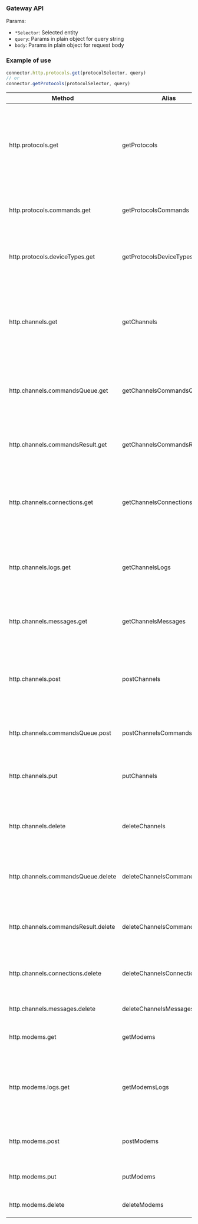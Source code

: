### Gateway API


Params:
* `*Selector`: Selected entity
* `query`: Params in plain object for query string 
* `body`: Params in plain object for request body 

### Example of use

```js
connector.http.protocols.get(protocolSelector, query)
// or
connector.getProtocols(protocolSelector, query)
```

| Method  | Alias  | Params  | Description  |
|---|---|---|---|
| http.protocols.get | getProtocols | protocolSelector, query | Get collection of protocols matching filtering parameters. Use special keyword "all" to retreieve all protocols.|
| http.protocols.commands.get | getProtocolsCommands | protocolSelector, protocolCmdsSelector, query |Get commands collection supported by selected protocol. |
| http.protocols.deviceTypes.get | getProtocolsDeviceTypes | protocolSelector, deviceTypeSelector, query |Get device types collection supported by selected protocol. |
| http.channels.get | getChannels | channelSelector, query | Get collection of channels matching filter parameters. Use special keyword "all" to retreieve all channels.|
| http.channels.commandsQueue.get | getChannelsCommandsQueue | channelSelector, commandsQueueSelector, query | Get commands waiting to be sent meeting filtering conditions.|
| http.channels.commandsResult.get | getChannelsCommandsResult | channelSelector, commandsResultSelector, query |Get executed or expired commands from specified channels. |
| http.channels.connections.get | getChannelsConnections | channelSelector, connectionSelector, query | List active TCP connections matching filtering parameters to selected channels.|
| http.channels.logs.get | getChannelsLogs | channelSelector, query |Get logs for specified channels. The request without parameters will return all logs records. |
| http.channels.messages.get | getChannelsMessages | channelSelector, query | Get new messages from specified channels.|
| http.channels.post | postChannels | query, body | Create new channel listening for messages from tracking devices, working on specified protocol.|
| http.channels.commandsQueue.post | postChannelsCommandsQueue | channelSelector, query, body | Add command to commands queue. |
| http.channels.put | putChannels | channelSelector, query, body | Change properties of existing channels matching filter parameters.|
| http.channels.delete | deleteChannels | channelSelector |Remove all existing channels matching filtering parameters. |
| http.channels.commandsQueue.delete | deleteChannelsCommandsQueue | channelSelector, commandsQueueSelector |Delete commands meeting filtering conditions for specified channels. |
| http.channels.commandsResult.delete | deleteChannelsCommandsResult | channelSelector, commandsResultSelector, body |Remove finished commands until delete_key parameter |
| http.channels.connections.delete | deleteChannelsConnections | channelSelector, connectionSelector | Close selected TCP connections to selected channels.|
| http.channels.messages.delete | deleteChannelsMessages | channelSelector, body | Remove unnecessary messages|
| http.modems.get | getModems | modemSelector, query | Get specified modems info.|
| http.modems.logs.get | getModemsLogs | modemSelector, query | Get logs for specified modem. The request without parameters will return all logs records. |
| http.modems.post | postModems | query, body |Create modem and establish SMPP connection. |
| http.modems.put | putModems | modemSelector, query, body |Change parameters of selected modem. |
| http.modems.delete | deleteModems | modemSelector | Delete selected modems.|